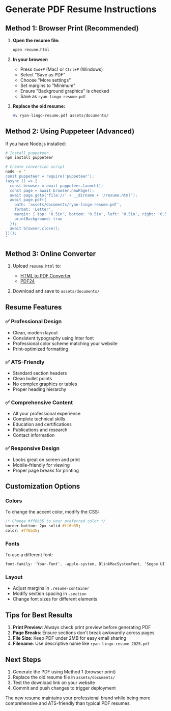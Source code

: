 # Generate PDF Resume Instructions

## Method 1: Browser Print (Recommended)

1. **Open the resume file:**
   ```bash
   open resume.html
   ```

2. **In your browser:**
   - Press `Cmd+P` (Mac) or `Ctrl+P` (Windows)
   - Select "Save as PDF"
   - Choose "More settings"
   - Set margins to "Minimum"
   - Ensure "Background graphics" is checked
   - Save as `ryan-lingo-resume.pdf`

3. **Replace the old resume:**
   ```bash
   mv ryan-lingo-resume.pdf assets/documents/
   ```

## Method 2: Using Puppeteer (Advanced)

If you have Node.js installed:

```bash
# Install puppeteer
npm install puppeteer

# Create conversion script
node -e "
const puppeteer = require('puppeteer');
(async () => {
  const browser = await puppeteer.launch();
  const page = await browser.newPage();
  await page.goto('file://' + __dirname + '/resume.html');
  await page.pdf({
    path: 'assets/documents/ryan-lingo-resume.pdf',
    format: 'Letter',
    margin: { top: '0.5in', bottom: '0.5in', left: '0.5in', right: '0.5in' },
    printBackground: true
  });
  await browser.close();
})();
"
```

## Method 3: Online Converter

1. Upload `resume.html` to:
   - [HTML to PDF Converter](https://www.ilovepdf.com/html-to-pdf)
   - [PDF24](https://tools.pdf24.org/en/html-to-pdf)

2. Download and save to `assets/documents/`

## Resume Features

### ✅ Professional Design
- Clean, modern layout
- Consistent typography using Inter font
- Professional color scheme matching your website
- Print-optimized formatting

### ✅ ATS-Friendly
- Standard section headers
- Clean bullet points
- No complex graphics or tables
- Proper heading hierarchy

### ✅ Comprehensive Content
- All your professional experience
- Complete technical skills
- Education and certifications
- Publications and research
- Contact information

### ✅ Responsive Design
- Looks great on screen and print
- Mobile-friendly for viewing
- Proper page breaks for printing

## Customization Options

### Colors
To change the accent color, modify the CSS:
```css
/* Change #ff6b35 to your preferred color */
border-bottom: 2px solid #ff6b35;
color: #ff6b35;
```

### Fonts
To use a different font:
```css
font-family: 'Your-Font', -apple-system, BlinkMacSystemFont, 'Segoe UI', Roboto, sans-serif;
```

### Layout
- Adjust margins in `.resume-container`
- Modify section spacing in `.section`
- Change font sizes for different elements

## Tips for Best Results

1. **Print Preview**: Always check print preview before generating PDF
2. **Page Breaks**: Ensure sections don't break awkwardly across pages
3. **File Size**: Keep PDF under 2MB for easy email sharing
4. **Filename**: Use descriptive name like `ryan-lingo-resume-2025.pdf`

## Next Steps

1. Generate the PDF using Method 1 (browser print)
2. Replace the old resume file in `assets/documents/`
3. Test the download link on your website
4. Commit and push changes to trigger deployment

The new resume maintains your professional brand while being more comprehensive and ATS-friendly than typical PDF resumes.